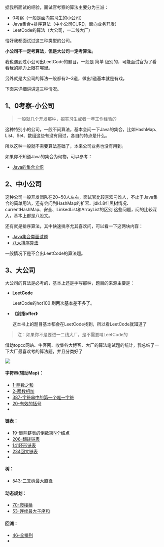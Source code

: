 据我所面试的经验，面试官考察的算法主要分为三派：

- 0考察（一般是面向实习生的小公司）
- Java集合+排序算法（中小公司CURD，面向业务开发）
- LeetCode的算法（大公司，一二线大厂）

恰好我都面试过这三种类型的公司。

 **小公司不一定考算法，但是大公司一定考算法。**

我也遇到过小公司出LeetCode的题目，一般是 简单 级别的，可能面试官为了看看我的能力上限在哪里。

另外就是大公司的算法一般都有2~3道，做出1道基本就是有戏。

下面来详细讲讲这三种情况。

## 1、0考察-小公司

> 一般就几个开发那种，招实习生或者一年工作经验的

这种特别小的公司，一般不问算法，基本会问一下Java的集合，比如HashMap、List、Set、数组这些有没有用过，各自的特点是什么。

所以这种一般就不需要算法基础了，本来公司业务也没有用到。

如果你不知道Java的集合为何物，可以参考：

- [Java的集合介绍](https://purejava.baimuxym.cn/#/articles\Java%E8%BF%9B%E9%98%B6\\%E9%9B%86%E5%90%88\\%E9%9B%86%E5%90%88%E7%B1%BB%E7%9A%84%E4%BB%8B%E7%BB%8D)

## 2、中小公司

这种公司一般开发团队在20~50人左右，面试官比较喜欢刁难人，不止于Java集合的简单用法，还有会问到HashMap的扩容、jdk1.8红黑树情况、currentHashMap、安全、LinkedList和ArrayList的区别 这些问题，问的比较深入，基本上都是八股文。

还有就是排序算法，其中快速排序尤其喜欢问，可以看一下这两块内容：

- [Java集合类面试题](articles\Java基础\Java集合类面试题.md) 
-  [八大排序算法](articles\算法\八大排序算法.md) 

一般情况下是不会出LeetCode的算法题。

## 3、大公司

大公司的算法是必考的，基本上还是手写那种，题目的来源主要是：

- **LeetCode**

  LeetCode的hot100 刷两次基本差不多了。

- **《剑指offer》**

  这本书上的题目基本都会在LeetCode找到，所以看LeetCode就知道了

> 注：如果你不是要进一二线大厂，是不需要啃LeetCode的

借助topcc网站、牛客网、收集各大博客、大厂的算法笔试题的统计，我总结了一下大厂最喜欢考的算法题，并且分类好了


![](https://cdn.jsdelivr.net/gh/DogerRain/image@main/img-20210401/image-20210420142909384.png)

#### 字符串(辅助Map)：

- [1-两数之和](articles\算法\1-两数之和.md) 
- [2-两数相加](articles\算法\2两数相加.md) 
- [387-字符串中的第一个唯一字符](articles\算法\387-字符串中的第一个唯一字符.md) 
- [20-有效的括号](articles\算法\20-有效的括号.md) 
- 

#### 链表：

- [19-删除链表的倒数第N个结点](articles\算法\19-删除链表的倒数第N个结点.md) 
- [206-翻转链表](articles\算法\206-翻转链表.md) 
-  [141环形链表](articles\算法\141环形链表.md) 
-  [234回文链表](articles\算法\234回文链表.md) 
-  

#### 树：

- [543-二叉树最大直径](articles\算法\543二叉树最大直径.md) 

#### 动态规划：

-  [70-爬楼梯](articles\算法\70-爬楼梯.md) 
-  [53-连续最大子序和](articles\算法\53-连续最大子序和.md) 

#### 回溯：

-  [46-全排列](articles\算法\46-全排列.md) 
- 